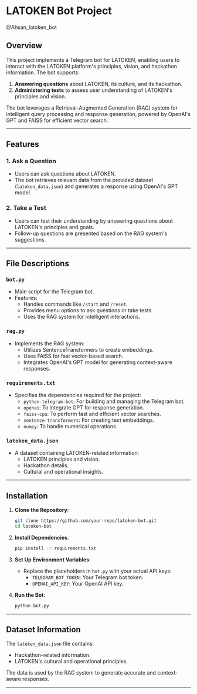 # LATOKEN Bot Project
@Ahsan_latoken_bot
## Overview
This project implements a Telegram bot for LATOKEN, enabling users to interact with the LATOKEN platform's principles, vision, and hackathon information. The bot supports:

1. **Answering questions** about LATOKEN, its culture, and its hackathon.
2. **Administering tests** to assess user understanding of LATOKEN's principles and vision.

The bot leverages a Retrieval-Augmented Generation (RAG) system for intelligent query processing and response generation, powered by OpenAI's GPT and FAISS for efficient vector search.

---

## Features

### 1. Ask a Question
- Users can ask questions about LATOKEN.
- The bot retrieves relevant data from the provided dataset (`latoken_data.json`) and generates a response using OpenAI's GPT model.

### 2. Take a Test
- Users can test their understanding by answering questions about LATOKEN's principles and goals.
- Follow-up questions are presented based on the RAG system's suggestions.

---

## File Descriptions

### `bot.py`
- Main script for the Telegram bot.
- Features:
  - Handles commands like `/start` and `/reset`.
  - Provides menu options to ask questions or take tests.
  - Uses the RAG system for intelligent interactions.

### `rag.py`
- Implements the RAG system:
  - Utilizes SentenceTransformers to create embeddings.
  - Uses FAISS for fast vector-based search.
  - Integrates OpenAI's GPT model for generating context-aware responses.

### `requirements.txt`
- Specifies the dependencies required for the project:
  - `python-telegram-bot`: For building and managing the Telegram bot.
  - `openai`: To integrate GPT for response generation.
  - `faiss-cpu`: To perform fast and efficient vector searches.
  - `sentence-transformers`: For creating text embeddings.
  - `numpy`: To handle numerical operations.

### `latoken_data.json`
- A dataset containing LATOKEN-related information:
  - LATOKEN principles and vision.
  - Hackathon details.
  - Cultural and operational insights.

---

## Installation

1. **Clone the Repository**:
   ```bash
   git clone https://github.com/your-repo/latoken-bot.git
   cd latoken-bot
   ```

2. **Install Dependencies**:
   ```bash
   pip install -r requirements.txt
   ```

3. **Set Up Environment Variables**:
   - Replace the placeholders in `bot.py` with your actual API keys:
     - `TELEGRAM_BOT_TOKEN`: Your Telegram bot token.
     - `OPENAI_API_KEY`: Your OpenAI API key.

4. **Run the Bot**:
   ```bash
   python bot.py
   ```

---

## Dataset Information
The `latoken_data.json` file contains:
- Hackathon-related information.
- LATOKEN's cultural and operational principles.

The data is used by the RAG system to generate accurate and context-aware responses.

---


